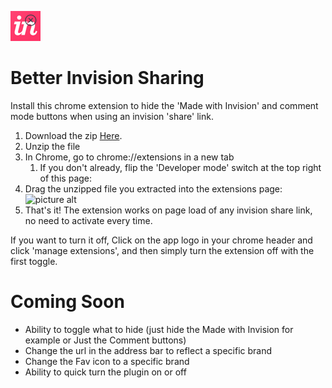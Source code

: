 ![picture alt](https://github.com/heycameron/better-Invision-sharing/blob/master/Better-Invision-Sharing/icon48.png "App Logo")
# Better Invision Sharing
Install this chrome extension to hide the 'Made with Invision' and comment mode buttons when using an invision 'share' link.

1. Download the zip [Here](https://github.com/heycameron/better-Invision-sharing/blob/master/Better-Invision-Sharing.zip).
2. Unzip the file
3. In Chrome, go to chrome://extensions in a new tab
	1. If you don't already, flip the 'Developer mode' switch at the top right of this page:
4. Drag the unzipped file you extracted into the extensions page:
![picture alt](https://i.imgur.com/rjkZYSM.gif "Drag Folder into Extensions")
5. That's it! The extension works on page load of any invision share link, no need to activate every time. 

If you want to turn it off, Click on the app logo in your chrome header and click 'manage extensions', and then simply turn the extension off with the first toggle.

# Coming Soon
* Ability to toggle what to hide (just hide the Made with Invision for example or Just the Comment buttons)
* Change the url in the address bar to reflect a specific brand
* Change the Fav icon to a specific brand
* Ability to quick turn the plugin on or off